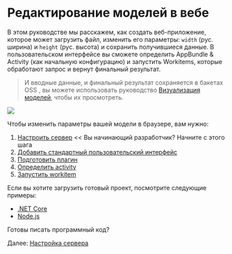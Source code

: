 # Редактирование моделей в вебе

В этом руководстве мы расскажем, как создать веб-приложение, которое может загрузить файл, изменить его параметры: `width` (рус. ширина) и `height` (рус. высота) и сохранить получившиеся данные. В пользовательском интерфейсе вы сможете определить  AppBundle & Activity (как начальную конфигурацию) и запустить Workitems, которые обработают запрос и вернут финальный результат. 

> И вводные данные, и финальный результат сохраняется в бакетах OSS , вы можете использовать руководство [Визуализация моделей](tutorials/viewmodels), чтобы их просмотреть. 

![](_media/tutorials/run_sample_modifymodels.gif)

Чтобы изменить параметры вашей модели в браузере, вам нужно:

1. [Настроить сервер](environment/setup/2legged_da) << Вы начинающий разработчик? Начните с этого шага
2. [Добавить стандартный пользовательский интерфейс](designautomation/html/)
3. [Подготовить плагин](designautomation/appbundle/)
4. [Определить activity](designautomation/activity/)
5. [Запустить workitem](designautomation/workitem/)

Если вы хотите загрузить готовый проект, посмотрите следующие примеры:

- [.NET Core](https://github.com/Autodesk-Forge/learn.forge.designautomation)
- [Node.js](https://github.com/Autodesk-Forge/learn.forge.designautomation/tree/nodejs)

Готовы писать программный код?

Далее: [Настройка сервера](environment/setup/2legged_da)

